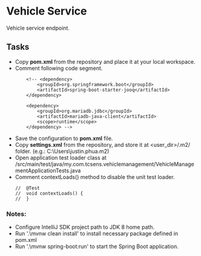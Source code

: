 # Vehicle Service
Vehicle service endpoint.

## Tasks

- Copy **pom.xml** from the repository and place it at your local workspace.
- Comment following code segment.
    ```
        <!-- <dependency>
            <groupId>org.springframework.boot</groupId>
            <artifactId>spring-boot-starter-jooq</artifactId>
		</dependency>

        <dependency>
			<groupId>org.mariadb.jdbc</groupId>
			<artifactId>mariadb-java-client</artifactId>
			<scope>runtime</scope>
		</dependency> -->
    ```
- Save the configuration to **pom.xml** file.
- Copy **settings.xml** from the repository, and store it at <user_dir>/.m2/ folder.
  (e.g.: C:\Users\justin.phua\.m2\)
- Open application test loader class at /src/main/test/java/my.com.tcsens.vehiclemanagement/VehicleManagementApplicationTests.java
- Comment contextLoads() method to disable the unit test loader.
    ```
    //	@Test
    //	void contextLoads() {
    //	}
    ```


### Notes:
- Configure IntelliJ SDK project path to JDK 8 home path.
- Run '.\mvnw clean install' to install necessary package defined in pom.xml
- Run '.\mvnw spring-boot:run' to start the Spring Boot application.
